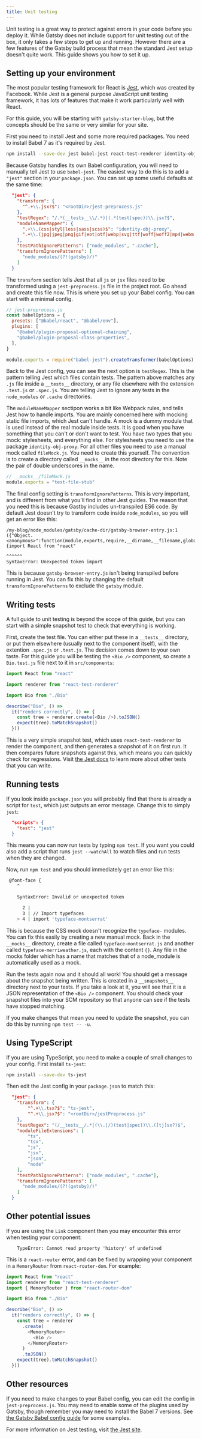 ```yaml
---
title: Unit testing
---
```


Unit testing is a great way to protect against errors in your code before you
deploy it. While Gatsby does not include support for unit testing out of the
box, it only takes a few steps to get up and running. However there are a few
features of the Gatsby build process that mean the standard Jest setup doesn't
quite work. This guide shows you how to set it up.

## Setting up your environment

The most popular testing framework for React is [Jest](https://jestjs.io/),
which was created by Facebook. While Jest is a general purpose JavaScript unit
testing framework, it has lots of features that make it work particularly well
with React.

For this guide, you will be starting with `gatsby-starter-blog`, but the
concepts should be the same or very similar for your site.

First you need to install Jest and some more required packages. You need to
install Babel 7 as it's required by Jest.

```sh
npm install --save-dev jest babel-jest react-test-renderer identity-obj-proxy 'babel-core@^7.0.0-0' @babel/core @babel/preset-env @babel/preset-react @babel/plugin-proposal-class-properties @babel/plugin-proposal-optional-chaining
```

Because Gatsby handles its own Babel configuration, you will need to manually
tell Jest to use `babel-jest`. The easiest way to do this is to add a `"jest"`
section in your `package.json`. You can set up some useful defaults at the same
time:

```json
  "jest": {
    "transform": {
      "^.+\\.jsx?$": "<rootDir>/jest-preprocess.js"
    },
    "testRegex": "/.*(__tests__\\/.*)|(.*(test|spec))\\.jsx?$",
    "moduleNameMapper": {
      ".+\\.(css|styl|less|sass|scss)$": "identity-obj-proxy",
      ".+\\.(jpg|jpeg|png|gif|eot|otf|webp|svg|ttf|woff|woff2|mp4|webm|wav|mp3|m4a|aac|oga)$": "<rootDir>/__mocks__/fileMock.js"
    },
    "testPathIgnorePatterns": ["node_modules", ".cache"],
    "transformIgnorePatterns": [
      "node_modules/(?!(gatsby)/)"
    ]
  }
```

The `transform` section tells Jest that all `js` or `jsx` files need to be
transformed using a `jest-preprocess.js` file in the project root. Go ahead and
create this file now. This is where you set up your Babel config. You can start
with a minimal config.

```js
// jest-preprocess.js
const babelOptions = {
  presets: ["@babel/react", "@babel/env"],
  plugins: [
    "@babel/plugin-proposal-optional-chaining",
    "@babel/plugin-proposal-class-properties",
  ],
}

module.exports = require("babel-jest").createTransformer(babelOptions)
```

Back to the Jest config, you can see the next option is `testRegex`. This is the
pattern telling Jest which files contain tests. The pattern above matches any
`.js` file inside a `__tests__` directory, or any file elsewhere with the
extension `.test.js` or `.spec.js`. You are telling Jest to ignore any tests in
the `node_modules` or `.cache` directories.

The `moduleNameMapper` sectipon works a bit like Webpack rules, and tells Jest
how to handle imports. You are mainly concerned here with mocking static file
imports, which Jest can't handle. A mock is a dummy module that is used instead
of the real module inside tests. It is good when you have something that you
can't or don't want to test. You have two types that you mock: stylesheets, and
everything else. For stylesheets you need to use the package
`identity-obj-proxy`. For all other files you need to use a manual mock called
`fileMock.js`. You need to create this yourself. The convention is to create a
directory called `__mocks__` in the root directory for this. Note the pair of
double underscores in the name.

```js
// __mocks__/fileMock.js
module.exports = "test-file-stub"
```

The final config setting is `transformIgnorePatterns`. This is very important,
and is different from what you'll find in other Jest guides. The reason that you
need this is because Gastby includes un-transpiled ES6 code. By default Jest
doesn't try to transform code inside `node_modules`, so you will get an error
like this:

```
/my-blog/node_modules/gatsby/cache-dir/gatsby-browser-entry.js:1
({"Object.<anonymous>":function(module,exports,require,__dirname,__filename,global,jest){import React from "react"
                                                                                            ^^^^^^
SyntaxError: Unexpected token import
```

This is because `gatsby-browser-entry.js` isn't being transpiled before running
in Jest. You can fix this by changing the default `transformIgnorePatterns` to
exclude the `gatsby` module.

## Writing tests

A full guide to unit testing is beyond the scope of this guide, but you can
start with a simple snapshot test to check that everything is working.

First, create the test file. You can either put these in a `__tests__`
directory, or put them elsewhere (usually next to the component itself), with
the extention `.spec.js` or `.test.js`. The decision comes down to your own
taste. For this guide you will be testing the `<Bio />` component, so create a
`Bio.test.js` file next to it in `src/components`:

```js
import React from "react"

import renderer from "react-test-renderer"

import Bio from "./Bio"

describe("Bio", () =>
  it("renders correctly", () => {
    const tree = renderer.create(<Bio />).toJSON()
    expect(tree).toMatchSnapshot()
  }))
```

This is a very simple snapshot test, which uses `react-test-renderer` to render
the component, and then generates a snapshot of it on first run. It then
compares future snapshots against this, which means you can quickly check for
regressions. Visit [the Jest docs](https://jestjs.io/docs/en/getting-started) to
learn more about other tests that you can write.

## Running tests

If you look inside `package.json` you will probably find that there is already a
script for `test`, which just outputs an error message. Change this to simply
`jest`:

```json
  "scripts": {
    "test": "jest"
  }
```

This means you can now run tests by typing `npm test`. If you want you could
also add a script that runs `jest --watchAll` to watch files and run tests when
they are changed.

Now, run `npm test` and you should immediately get an error like this:

```sh
 @font-face {
    ^

    SyntaxError: Invalid or unexpected token

      2 |
      3 | // Import typefaces
    > 4 | import 'typeface-montserrat'
```

This is because the CSS mock doesn't recognize the `typeface-` modules. You can
fix this easily by creating a new manual mock. Back in the `__mocks__`
directory, create a file called `typeface-montserrat.js` and another called
`typeface-merriweather.js`, each with the content `{}`. Any file in the mocks
folder which has a name that matches that of a node_module is automatically used
as a mock.

Run the tests again now and it should all work! You should get a message about
the snapshot being written. This is created in a `__snapshots__` directory next
to your tests. If you take a look at it, you will see that it is a JSON
representation of the `<Bio />` component. You should check your snapshot files
into your SCM repository so that anyone can see if the tests have stopped
matching.

If you make changes that mean you need to update the snapshot, you can do this
by running `npm test -- -u`.

## Using TypeScript

If you are using TypeScript, you need to make a couple of small changes to your
config. First install `ts-jest`:

```sh
npm install --save-dev ts-jest
```

Then edit the Jest config in your `package.json` to match this:

```json
  "jest": {
    "transform": {
        "^.+\\.tsx?$": "ts-jest",
        "^.+\\.jsx?$": "<rootDir>/jestPreprocess.js"
    },
    "testRegex": "(/__tests__/.*|(\\.|/)(test|spec))\\.([tj]sx?)$",
    "moduleFileExtensions": [
        "ts",
        "tsx",
        "js",
        "jsx",
        "json",
        "node"
    ],
    "testPathIgnorePatterns": ["node_modules", ".cache"],
    "transformIgnorePatterns": [
      "node_modules/(?!(gatsby)/)"
    ]
  }
```

## Other potential issues

If you are using the `Link` component then you may encounter this error when
testing your component:

```
    TypeError: Cannot read property 'history' of undefined
```

This is a `react-router` error, and can be fixed by wrapping your component in a
`MemoryRouter` from `react-router-dom`. For example:

```js
import React from "react"
import renderer from "react-test-renderer"
import { MemoryRouter } from "react-router-dom"

import Bio from "./Bio"

describe("Bio", () =>
  it("renders correctly", () => {
    const tree = renderer
      .create(
        <MemoryRouter>
          <Bio />
        </MemoryRouter>
      )
      .toJSON()
    expect(tree).toMatchSnapshot()
  }))
```

## Other resources

If you need to make changes to your Babel config, you can edit the config in
`jest-preprocess.js`. You may need to enable some of the plugins used by Gatsby,
though remember you may need to install the Babel 7 versions. See
[the Gatsby Babel config guide](/docs/babel/) for some examples.

For more information on Jest testing, visit
[the Jest site](https://jestjs.io/docs/en/getting-started).
